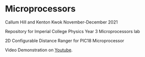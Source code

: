# Microprocessors
Callum Hill and Kenton Kwok
November-December 2021

Repository for Imperial College Physics Year 3 Microprocessors lab

2D Configurable Distance Ranger for PIC18 Microprocessor

Video Demonstration on [Youtube](https://youtu.be/oCjONK_XymE). 
